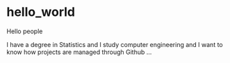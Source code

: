 # hello_world

Hello people

I have a degree in Statistics and I study computer engineering and I want to know how projects are managed through Github ...
